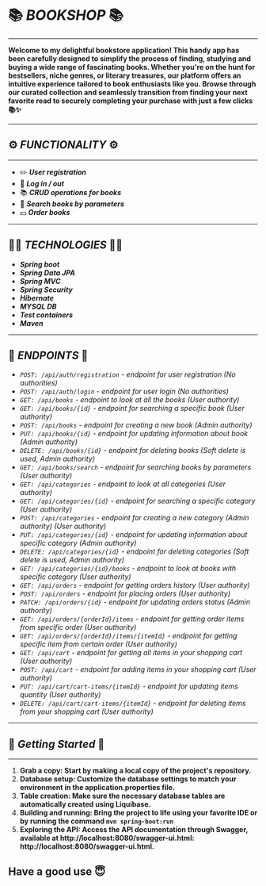 # 📚 __***BOOKSHOP***__ 📚
___
**Welcome to my delightful bookstore application! This handy app has been carefully designed to simplify the process of finding, studying and buying a wide range of fascinating books. Whether you're on the hunt for bestsellers, niche genres, or literary treasures, our platform offers an intuitive experience tailored to book enthusiasts like you. Browse through our curated collection and seamlessly transition from finding your next favorite read to securely completing your purchase with just a few clicks📚✨**
___
## ⚙️ ___FUNCTIONALITY___ ⚙️
___
+ ✏️ ***User registration***
+ 🔑 ***Log in / out***
+ 📚 ***CRUD operations for books***
+ 🔎 ***Search books by parameters***
+ 💵 ***Order books***
___
## 👨‍💻 ___TECHNOLOGIES___ 👨‍💻
+ ***Spring boot***
+ ***Spring Data JPA***
+ ***Spring MVC***
+ ***Spring Security***
+ ***Hibernate***
+ ***MYSQL DB***
+ ***Test containers***
+ ***Maven***
___
## 🔻 ___ENDPOINTS___ 🔻
+ _`POST: /api/auth/registration` - endpoint for user registration (No authorities)_
+ _`POST: /api/auth/login` - endpoint for user login (No authorities)_
+ _`GET: /api/books` - endpoint to look at all the books (User authority)_
+ _`GET: /api/books/{id}` - endpoint for searching a specific book (User authority)_
+ _`POST: /api/books` - endpoint for creating a new book (Admin authority)_
+ _`PUT: /api/books/{id}` - endpoint for updating information about book (Admin authority)_
+ _`DELETE: /api/books/{id}` - endpoint for deleting books (Soft delete is used, Admin authority)_
+ _`GET: /api/books/search` - endpoint for searching books by parameters (User authority)_
+ _`GET: /api/categories` - endpoint to look at all categories (User authority)_
+ _`GET: /api/categories/{id}` - endpoint for searching a specific category (User authority)_
+ _`POST: /api/categories` - endpoint for creating a new category (Admin authority) (User authority)_
+ _`PUT: /api/categories/{id}` - endpoint for updating information about specific category (Admin authority)_
+ _`DELETE: /api/categories/{id}` - endpoint for deleting categories (Soft delete is used, Admin authority)_
+ _`GET: /api/categories/{id}/books` - endpoint to look at books with specific category (User authority)_
+ _`GET: /api/orders` - endpoint for getting orders history (User authority)_
+ _`POST: /api/orders` - endpoint for placing orders (User authority)_
+ _`PATCH: /api/orders/{id}` - endpoint for updating orders status (Admin authority)_
+ _`GET: /api/orders/{orderId}/items` - endpoint for getting order items from specific order (User authority)_
+ _`GET: /api/orders/{orderId}/items/{itemId}` - endpoint for getting specific item from certain order (User authority)_
+ _`GET: /api/cart` - endpoint for getting all items in your shopping cart (User authority)_
+ _`POST: /api/cart` - endpoint for adding items in your shopping cart (User authority)_
+ _`PUT: /api/cart/cart-items/{itemId}` - endpoint for updating items quantity (User authority)_
+ _`DELETE: /api/cart/cart-items/{itemId}` - endpoint for deleting items from your shopping cart (User authority)_
___
## 🚀 ___Getting Started___ 🚀
___
1. **Grab a copy: Start by making a local copy of the project's repository.**
2. **Database setup: Customize the database settings to match your environment in the application.properties file.**
3. **Table creation: Make sure the necessary database tables are automatically created using Liquibase.**
4. **Building and running: Bring the project to life using your favorite IDE or by running the command `mvn spring-boot:run`**
5. **Exploring the API: Access the API documentation through Swagger, available at http://localhost:8080/swagger-ui.html: http://localhost:8080/swagger-ui.html.**

## Have a good use 😇

